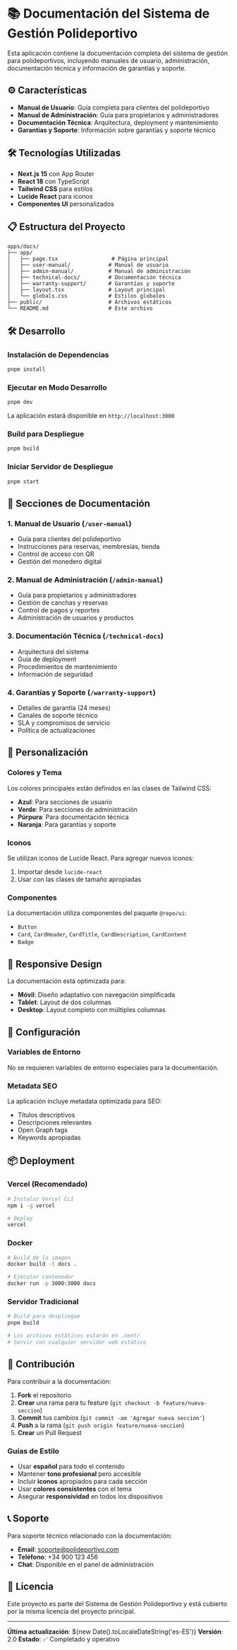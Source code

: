 # 📚 Documentación del Sistema de Gestión Polideportivo

Esta aplicación contiene la documentación completa del sistema de gestión para polideportivos, incluyendo manuales de usuario, administración, documentación técnica y información de garantías y soporte.

## ⚙️ Características

- **Manual de Usuario**: Guía completa para clientes del polideportivo
- **Manual de Administración**: Guía para propietarios y administradores
- **Documentación Técnica**: Arquitectura, deployment y mantenimiento
- **Garantías y Soporte**: Información sobre garantías y soporte técnico

## 🛠️ Tecnologías Utilizadas

- **Next.js 15** con App Router
- **React 18** con TypeScript
- **Tailwind CSS** para estilos
- **Lucide React** para iconos
- **Componentes UI** personalizados

## 📋 Estructura del Proyecto

```
apps/docs/
├── app/
│   ├── page.tsx                 # Página principal
│   ├── user-manual/            # Manual de usuario
│   ├── admin-manual/           # Manual de administración
│   ├── technical-docs/         # Documentación técnica
│   ├── warranty-support/       # Garantías y soporte
│   ├── layout.tsx              # Layout principal
│   └── globals.css             # Estilos globales
├── public/                     # Archivos estáticos
└── README.md                   # Este archivo
```

## 🛠️ Desarrollo

### Instalación de Dependencias

```bash
pnpm install
```

### Ejecutar en Modo Desarrollo

```bash
pnpm dev
```

La aplicación estará disponible en `http://localhost:3000`

### Build para Despliegue

```bash
pnpm build
```

### Iniciar Servidor de Despliegue

```bash
pnpm start
```

## 📖 Secciones de Documentación

### 1. Manual de Usuario (`/user-manual`)
- Guía para clientes del polideportivo
- Instrucciones para reservas, membresías, tienda
- Control de acceso con QR
- Gestión del monedero digital

### 2. Manual de Administración (`/admin-manual`)
- Guía para propietarios y administradores
- Gestión de canchas y reservas
- Control de pagos y reportes
- Administración de usuarios y productos

### 3. Documentación Técnica (`/technical-docs`)
- Arquitectura del sistema
- Guía de deployment
- Procedimientos de mantenimiento
- Información de seguridad

### 4. Garantías y Soporte (`/warranty-support`)
- Detalles de garantía (24 meses)
- Canales de soporte técnico
- SLA y compromisos de servicio
- Política de actualizaciones

## 🎨 Personalización

### Colores y Tema
Los colores principales están definidos en las clases de Tailwind CSS:
- **Azul**: Para secciones de usuario
- **Verde**: Para secciones de administración
- **Púrpura**: Para documentación técnica
- **Naranja**: Para garantías y soporte

### Iconos
Se utilizan iconos de Lucide React. Para agregar nuevos iconos:
1. Importar desde `lucide-react`
2. Usar con las clases de tamaño apropiadas

### Componentes
La documentación utiliza componentes del paquete `@repo/ui`:
- `Button`
- `Card`, `CardHeader`, `CardTitle`, `CardDescription`, `CardContent`
- `Badge`

## 📱 Responsive Design

La documentación está optimizada para:
- **Móvil**: Diseño adaptativo con navegación simplificada
- **Tablet**: Layout de dos columnas
- **Desktop**: Layout completo con múltiples columnas

## 🔧 Configuración

### Variables de Entorno
No se requieren variables de entorno especiales para la documentación.

### Metadata SEO
La aplicación incluye metadata optimizada para SEO:
- Títulos descriptivos
- Descripciones relevantes
- Open Graph tags
- Keywords apropiadas

## 📦 Deployment

### Vercel (Recomendado)
```bash
# Instalar Vercel CLI
npm i -g vercel

# Deploy
vercel
```

### Docker
```bash
# Build de la imagen
docker build -t docs .

# Ejecutar contenedor
docker run -p 3000:3000 docs
```

### Servidor Tradicional
```bash
# Build para despliegue
pnpm build

# Los archivos estáticos estarán en .next/
# Servir con cualquier servidor web estático
```

## 🤝 Contribución

Para contribuir a la documentación:

1. **Fork** el repositorio
2. **Crear** una rama para tu feature (`git checkout -b feature/nueva-seccion`)
3. **Commit** tus cambios (`git commit -am 'Agregar nueva sección'`)
4. **Push** a la rama (`git push origin feature/nueva-seccion`)
5. **Crear** un Pull Request

### Guías de Estilo

- Usar **español** para todo el contenido
- Mantener **tono profesional** pero accesible
- Incluir **iconos** apropiados para cada sección
- Usar **colores consistentes** con el tema
- Asegurar **responsividad** en todos los dispositivos

## 📞 Soporte

Para soporte técnico relacionado con la documentación:
- **Email**: soporte@polideportivo.com
- **Teléfono**: +34 900 123 456
- **Chat**: Disponible en el panel de administración

## 📄 Licencia

Este proyecto es parte del Sistema de Gestión Polideportivo y está cubierto por la misma licencia del proyecto principal.

---

**Última actualización**: ${new Date().toLocaleDateString('es-ES')}
**Versión**: 2.0
**Estado**: ✅ Completado y operativo
